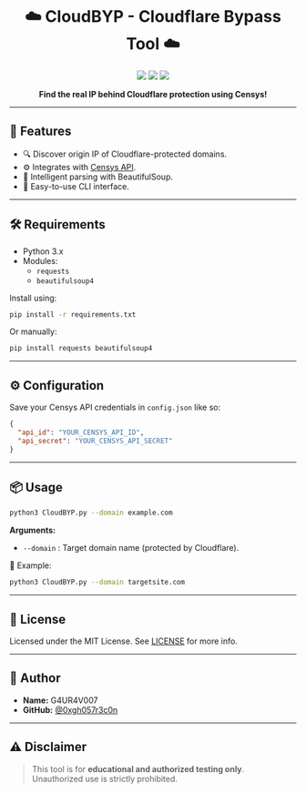 <h1 align="center">☁️ CloudBYP - Cloudflare Bypass Tool ☁️</h1>

<p align="center">
  <img src="https://img.shields.io/badge/version-1.1-blue" />
  <img src="https://img.shields.io/badge/author-G4UR4V007-green" />
  <img src="https://img.shields.io/badge/status-active-brightgreen" />
</p>

<p align="center">
  <b>Find the real IP behind Cloudflare protection using Censys!</b>
</p>

---

## 🚀 Features

- 🔍 Discover origin IP of Cloudflare-protected domains.
- ⚙️ Integrates with <a href="https://censys.io">Censys API</a>.
- 🧠 Intelligent parsing with BeautifulSoup.
- 🧪 Easy-to-use CLI interface.

---

## 🛠️ Requirements

- Python 3.x
- Modules:
  - `requests`
  - `beautifulsoup4`

Install using:

```bash
pip install -r requirements.txt
```

Or manually:

```bash
pip install requests beautifulsoup4
```

---

## ⚙️ Configuration

Save your Censys API credentials in `config.json` like so:

```json
{
  "api_id": "YOUR_CENSYS_API_ID",
  "api_secret": "YOUR_CENSYS_API_SECRET"
}
```

---

## 📦 Usage

```bash
python3 CloudBYP.py --domain example.com
```

**Arguments:**

- `--domain` : Target domain name (protected by Cloudflare).

🔗 Example:

```bash
python3 CloudBYP.py --domain targetsite.com
```

---

## 📄 License

Licensed under the MIT License. See [LICENSE](LICENSE) for more info.

---

## 👤 Author

- **Name:** G4UR4V007  
- **GitHub:** [@0xgh057r3c0n](https://github.com/0xgh057r3c0n)

---

## ⚠️ Disclaimer

> This tool is for **educational and authorized testing only**. Unauthorized use is strictly prohibited.
